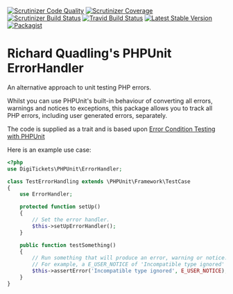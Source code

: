[![Scrutinizer Code Quality](https://img.shields.io/scrutinizer/g/digitickets/phpunit-errorhandler.svg?style=plastic)](https://scrutinizer-ci.com/g/digitickets/phpunit-errorhandler/?branch=master)
[![Scrutinizer Coverage](https://img.shields.io/scrutinizer/coverage/g/digitickets/phpunit-errorhandler.svg?style=plastic)](https://scrutinizer-ci.com/coverage/g/digitickets/phpunit-errorhandler/?branch=master)
[![Scrutinizer Build Status](https://img.shields.io/scrutinizer/build/g/digitickets/phpunit-errorhandler.svg?style=plastic)](https://scrutinizer-ci.com/build/g/digitickets/phpunit-errorhandler/?branch=master)
[![Travid Build Status](https://img.shields.io/travis/digitickets/phpunit-errorhandler.svg?style=plastic)](https://travis-ci.org/digitickets/phpunit-errorhandler)
[![Latest Stable Version](https://img.shields.io/packagist/v/digitickets/phpunit-errorhandler.svg?style=plastic)](https://packagist.org/packages/digitickets/phpunit-errorhandler)
[![Packagist](https://img.shields.io/packagist/dt/digitickets/phpunit-errorhandler.svg?style=plastic)](https://packagist.org/packages/digitickets/phpunit-errorhandler)

Richard Quadling's PHPUnit ErrorHandler
=======================================

An alternative approach to unit testing PHP errors.

Whilst you can use PHPUnit's built-in behaviour of converting all errors, warnings and notices to exceptions,
this package allows you to track all PHP errors, including user generated errors, separately.

The code is supplied as a trait and is based upon [Error Condition Testing with PHPUnit](http://www.sitepoint.com/testing-error-conditions-with-phpunit/)

Here is an example use case:

```php
<?php
use DigiTickets\PHPUnit\ErrorHandler;

class TestErrorHandling extends \PHPUnit\Framework\TestCase
{
    use ErrorHandler;

    protected function setUp()
    {
        // Set the error handler.
        $this->setUpErrorHandler();
    }

    public function testSomething()
    {
        // Run something that will produce an error, warning or notice.
        // For example, a E_USER_NOTICE of 'Incompatible type ignored' can be tested as follows:
        $this->assertError('Incompatible type ignored', E_USER_NOTICE);
    }
}
```
